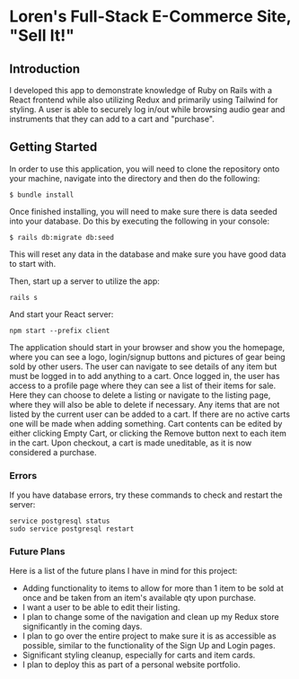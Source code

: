 # Loren's Full-Stack E-Commerce Site, "Sell It!"

## Introduction

I developed this app to demonstrate knowledge of Ruby on Rails with a React frontend while also utilizing Redux and primarily using Tailwind for styling. A user is able to securely log in/out while browsing audio gear and instruments that they can add to a cart and "purchase".

## Getting Started

In order to use this application, you will need to clone the repository onto your machine, navigate into the directory and then do the following:

```
$ bundle install
```

Once finished installing, you will need to make sure there is data seeded into your database. Do this by executing the following in your console:

```
$ rails db:migrate db:seed
```

This will reset any data in the database and make sure you have good data to start with.

Then, start up a server to utilize the app:

```
rails s
```

And start your React server:

```
npm start --prefix client
```

The application should start in your browser and show you the homepage, where you can see a logo, login/signup buttons and pictures of gear being sold by other users. The user can navigate to see details of any item but must be logged in to add anything to a cart. Once logged in, the user has access to a profile page where they can see a list of their items for sale. Here they can choose to delete a listing or navigate to the listing page, where they will also be able to delete if necessary. Any items that are not listed by the current user can be added to a cart. If there are no active carts one will be made when adding something. Cart contents can be edited by either clicking Empty Cart, or clicking the Remove button next to each item in the cart. Upon checkout, a cart is made uneditable, as it is now considered a purchase.

### Errors

If you have database errors, try these commands to check and restart the server:

```
service postgresql status
sudo service postgresql restart
```

### Future Plans

Here is a list of the future plans I have in mind for this project:

- Adding functionality to items to allow for more than 1 item to be sold at once and be taken from an item's available qty upon purchase.
- I want a user to be able to edit their listing.
- I plan to change some of the navigation and clean up my Redux store significantly in the coming days. 
- I plan to go over the entire project to make sure it is as accessible as possible, similar to the functionality of the Sign Up and Login pages.
- Significant styling cleanup, especially for carts and item cards.
- I plan to deploy this as part of a personal website portfolio.